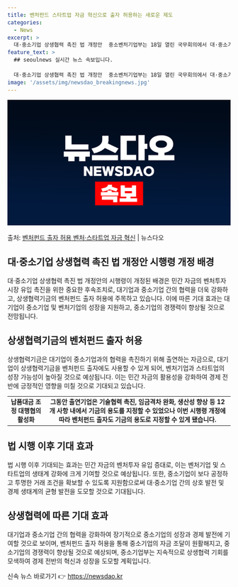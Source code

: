 ```yaml
---
title: 벤처펀드 스타트업 자금 혁신으로 출자 허용하는 새로운 제도
categories:
  - News
excerpt: >
  대·중소기업 상생협력 촉진 법 개정안  중소벤처기업부는 18일 열린 국무회의에서 대·중소기업 상생협력기금의 …
feature_text: >
  ## seoulnews 실시간 뉴스 속보입니다.

  대·중소기업 상생협력 촉진 법 개정안  중소벤처기업부는 18일 열린 국무회의에서 대·중소기업 상생협력기금의 …
image: '/assets/img/newsdao_breakingnews.jpg'
---
```


![뉴스다오 속보](/assets/img/newsdao_breakingnews.jpg)

<p>출처: <a href="https://newsdao.kr/4292" rel="dofollow">벤처펀드 출자 허용 벤처·스타트업 자금 혁신</a> | 뉴스다오</p>

<h2 data-ke-size="size26">대·중소기업 상생협력 촉진 법 개정안 시행령 개정 배경</h2>
<p data-ke-size="size16">
  대·중소기업 상생협력 촉진 법 개정안의 시행령이 개정된 배경은 민간 자금의 벤처투자 시장 유입 촉진을 위한 중요한 후속조치로, 대기업과 중소기업 간의 협력을 더욱 강화하고, 상생협력기금의 벤처펀드 출자 허용에 주목하고 있습니다. 이에 따른 기대 효과는 대기업이 중소기업 및 벤처기업의 성장을 지원하고, 중소기업의 경쟁력이 향상될 것으로 전망됩니다.
</p>

<h2 data-ke-size="size26">상생협력기금의 벤처펀드 출자 허용</h2>
<p data-ke-size="size16">
  상생협력기금은 대기업이 중소기업과의 협력을 촉진하기 위해 출연하는 자금으로, 대기업이 상생협력기금을 벤처펀드 출자에도 사용할 수 있게 되어, 벤처기업과 스타트업의 성장 가능성이 높아질 것으로 예상됩니다. 이는 민간 자금의 활용성을 강화하여 경제 전반에 긍정적인 영향을 미칠 것으로 기대되고 있습니다.
</p>
<table>
  <tr>
    <td style="text-align: center; height: 17px;"><b>납품대금 조정 대행협의 활성화</b></td>
    <td style="text-align: center; height: 17px;"><b>그동안 출연기업은 기술협력 촉진, 임금격차 완화, 생산성 향상 등 12개 사항 내에서 기금의 용도를 지정할 수 있었으나 이번 시행령 개정에 따라 벤처펀드 출자도 기금의 용도로 지정할 수 있게 됐습니다.</b></td>
  </tr>
</table>

<h2 data-ke-size="size26">법 시행 이후 기대 효과</h2>
<p data-ke-size="size16">
  법 시행 이후 기대되는 효과는 민간 자금의 벤처투자 유입 증대로, 이는 벤처기업 및 스타트업의 생태계 강화에 크게 기여할 것으로 예상됩니다. 또한, 중소기업이 보다 공정하고 투명한 거래 조건을 확보할 수 있도록 지원함으로써 대·중소기업 간의 상호 발전 및 경제 생태계의 균형 발전을 도모할 것으로 기대됩니다.
</p>

<h2 data-ke-size="size26">상생협력에 따른 기대 효과</h2>
<p data-ke-size="size16">
  대기업과 중소기업 간의 협력을 강화하여 장기적으로 중소기업의 성장과 경제 발전에 기여할 것으로 보이며, 벤처펀드 출자 허용을 통해 중소기업의 자금 조달이 원활해지고, 중소기업의 경쟁력이 향상될 것으로 예상되며, 중소기업부는 지속적으로 상생협력 기회를 모색하여 경제 전반의 혁신과 성장을 도모할 계획입니다.
</p> 

신속 뉴스 바로가기 👉 <a href="https://newsdao.kr" rel="dofollow">https://newsdao.kr</a>


